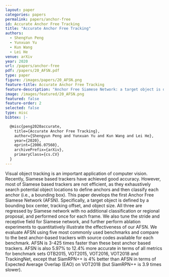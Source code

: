 ```yaml
---
layout: paper
categories: papers
permalink: papers/anchor-free
id: Accurate Anchor Free Tracking
title: "Accurate Anchor Free Tracking"
authors:
  - ShengYun Peng
  - Yunxuan Yu
  - Kun Wang
  - Lei He
venue: arXiv 
year: 2020
url: /papers/anchor-free
pdf: /papers/20_AFSN.pdf
type: paper
figure: /images/papers/20_AFSN.png
feature-title: Accurate Anchor Free Tracking
feature-description: "Anchor Free Siamese Network: a target object is defined by a bounding box center, tracking offset, and object size"
image: /images/featured/20_AFSN.png
featured: false
feature-order: 2
selected: false
type: misc
bibtex: |-

  @misc{peng2020accurate,
    title={Accurate Anchor Free Tracking},
    author={Shengyun Peng and Yunxuan Yu and Kun Wang and Lei He},
    year={2020},
    eprint={2006.07560},
    archivePrefix={arXiv},
    primaryClass={cs.CV}
  }
---
```


Visual object tracking is an important application of computer vision. Recently, Siamese based trackers 
have achieved good accuracy. However, most of Siamese based trackers are not efficient, as they exhaustively
search potential object locations to define anchors and then classify each anchor (i.e., a bounding box). 
This paper develops the first Anchor Free Siamese Network (AFSN). Specifically, a target object is defined by 
a bounding box center, tracking offset, and object size. All three are regressed by Siamese network with no 
additional classification or regional proposal, and performed once for each frame. We also tune the stride and 
receptive field for Siamese network, and further perform ablation experiments to quantitatively illustrate the 
effectiveness of our AFSN. We evaluate AFSN using five most commonly used benchmarks and compare to the 
best anchor-based trackers with source codes available for each benchmark. AFSN is 3-425 times faster than 
these best anchor based trackers. AFSN is also 5.97% to 12.4% more accurate in terms of all metrics for benchmark 
sets OTB2015, VOT2015, VOT2016, VOT2018 and TrackingNet, except that SiamRPN++ is 4% better than AFSN in terms of 
Expected Average Overlap (EAO) on VOT2018 (but SiamRPN++ is 3.9 times slower).
